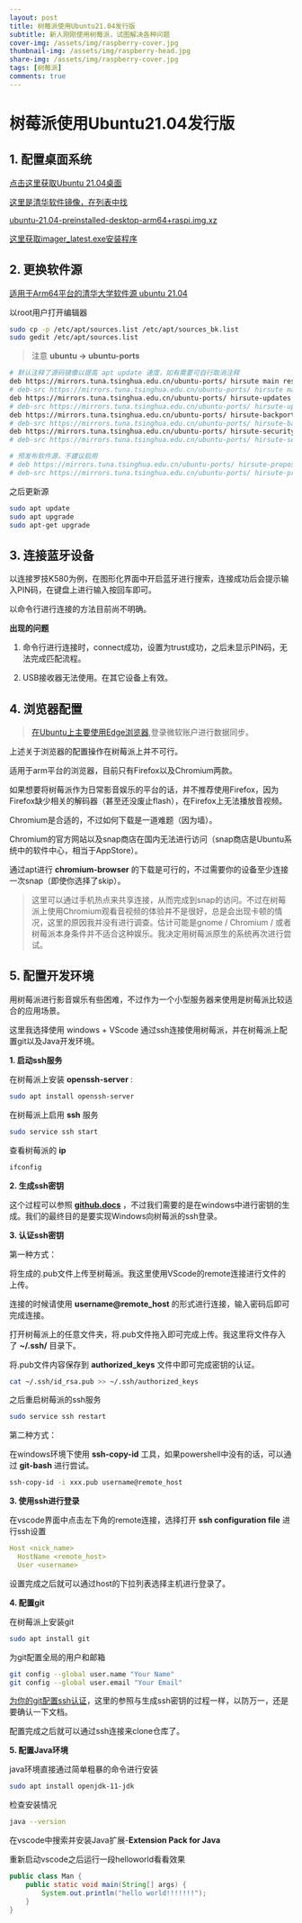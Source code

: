 ```yaml
---
layout: post
title: 树莓派使用Ubuntu21.04发行版
subtitle: 新人刚刚使用树莓派，试图解决各种问题
cover-img: /assets/img/raspberry-cover.jpg
thumbnail-img: /assets/img/raspberry-head.jpg
share-img: /assets/img/raspberry-cover.jpg
tags: [树莓派]
comments: true
---
```


# 树莓派使用Ubuntu21.04发行版

## 1. 配置桌面系统

[点击这里获取Ubuntu 21.04桌面](https://ubuntu.com/download/raspberry-pi/thank-you?version=21.04&architecture=desktop-arm64+raspi)

[这里是清华软件镜像，在列表中找](https://mirrors.tuna.tsinghua.edu.cn/ubuntu-cdimage/ubuntu/releases/21.04/release/)

[ubuntu-21.04-preinstalled-desktop-arm64+raspi.img.xz](https://mirrors.tuna.tsinghua.edu.cn/ubuntu-cdimage/ubuntu/releases/21.04/release/ubuntu-21.04-preinstalled-desktop-arm64%2Braspi.img.xz)

[这里获取imager_latest.exe安装程序](https://downloads.raspberrypi.org/imager/imager_latest.exe)

## 2. 更换软件源

[适用于Arm64平台的清华大学软件源 ubuntu 21.04](https://mirrors.tuna.tsinghua.edu.cn/help/ubuntu-ports/)

以root用户打开编辑器

```sh
sudo cp -p /etc/apt/sources.list /etc/apt/sources_bk.list
sudo gedit /etc/apt/sources.list
```

> 注意 **ubuntu -> ubuntu-ports**

```sh
# 默认注释了源码镜像以提高 apt update 速度，如有需要可自行取消注释
deb https://mirrors.tuna.tsinghua.edu.cn/ubuntu-ports/ hirsute main restricted universe multiverse
# deb-src https://mirrors.tuna.tsinghua.edu.cn/ubuntu-ports/ hirsute main restricted universe multiverse
deb https://mirrors.tuna.tsinghua.edu.cn/ubuntu-ports/ hirsute-updates main restricted universe multiverse
# deb-src https://mirrors.tuna.tsinghua.edu.cn/ubuntu-ports/ hirsute-updates main restricted universe multiverse
deb https://mirrors.tuna.tsinghua.edu.cn/ubuntu-ports/ hirsute-backports main restricted universe multiverse
# deb-src https://mirrors.tuna.tsinghua.edu.cn/ubuntu-ports/ hirsute-backports main restricted universe multiverse
deb https://mirrors.tuna.tsinghua.edu.cn/ubuntu-ports/ hirsute-security main restricted universe multiverse
# deb-src https://mirrors.tuna.tsinghua.edu.cn/ubuntu-ports/ hirsute-security main restricted universe multiverse

# 预发布软件源，不建议启用
# deb https://mirrors.tuna.tsinghua.edu.cn/ubuntu-ports/ hirsute-proposed main restricted universe multiverse
# deb-src https://mirrors.tuna.tsinghua.edu.cn/ubuntu-ports/ hirsute-proposed main restricted universe multiverse
```

之后更新源

```sh
sudo apt update
sudo apt upgrade
sudo apt-get upgrade
```

## 3. 连接蓝牙设备

以连接罗技K580为例，在图形化界面中开启蓝牙进行搜索，连接成功后会提示输入PIN码，在键盘上进行输入按回车即可。

以命令行进行连接的方法目前尚不明确。

**出现的问题**

1. 命令行进行连接时，connect成功，设置为trust成功，之后未显示PIN码，无法完成匹配流程。

2. USB接收器无法使用。在其它设备上有效。

## 4. 浏览器配置

>[在Ubuntu上主要使用Edge浏览器](https://www.microsoftedgeinsider.com/zh-cn/download/),登录微软账户进行数据同步。  

上述关于浏览器的配置操作在树莓派上并不可行。 

适用于arm平台的浏览器，目前只有Firefox以及Chromium两款。  

如果想要将树莓派作为日常影音娱乐的平台的话，并不推荐使用Firefox，因为Firefox缺少相关的解码器（甚至还没废止flash），在Firefox上无法播放音视频。  

Chromium是合适的，不过如何下载是一道难题（因为墙）。  

Chromium的官方网站以及snap商店在国内无法进行访问（snap商店是Ubuntu系统中的软件中心，相当于AppStore）。  

通过apt进行 **chromium-browser** 的下载是可行的，不过需要你的设备至少连接一次snap（即使你选择了skip）。

> 这里可以通过手机热点来共享连接，从而完成到snap的访问。不过在树莓派上使用Chromium观看音视频的体验并不是很好，总是会出现卡顿的情况，这里的原因我并没有进行调查。估计可能是gnome / Chromium / 或者树莓派本身条件并不适合这种娱乐。我决定用树莓派原生的系统再次进行尝试。

## 5. 配置开发环境

用树莓派进行影音娱乐有些困难，不过作为一个小型服务器来使用是树莓派比较适合的应用场景。  

这里我选择使用 windows + VScode 通过ssh连接使用树莓派，并在树莓派上配置git以及Java开发环境。  

**1. 启动ssh服务**  

在树莓派上安装 **openssh-server** :
```sh
sudo apt install openssh-server
```

在树莓派上启用 **ssh** 服务  

```sh
sudo service ssh start
```

查看树莓派的 **ip**  

```sh
ifconfig
```
**2. 生成ssh密钥**  

这个过程可以参照 [**github.docs**](https://docs.github.com/cn/github/authenticating-to-github/connecting-to-github-with-ssh/generating-a-new-ssh-key-and-adding-it-to-the-ssh-agent) ，不过我们需要的是在windows中进行密钥的生成。我们的最终目的是要实现Windows向树莓派的ssh登录。  

**3. 认证ssh密钥**  

第一种方式：  

将生成的.pub文件上传至树莓派。我这里使用VScode的remote连接进行文件的上传。  

连接的时候请使用 **username@remote_host** 的形式进行连接，输入密码后即可完成连接。  

打开树莓派上的任意文件夹，将.pub文件拖入即可完成上传。我这里将文件存入了 **~/.ssh/** 目录下。  

将.pub文件内容保存到 **authorized_keys** 文件中即可完成密钥的认证。    

```sh
cat ~/.ssh/id_rsa.pub >> ~/.ssh/authorized_keys
```

之后重启树莓派的ssh服务  

```sh
sudo service ssh restart
```

第二种方式：  

在windows环境下使用 **ssh-copy-id** 工具，如果powershell中没有的话，可以通过 **git-bash** 进行尝试。 

```sh
ssh-copy-id -i xxx.pub username@remote_host
```

**3. 使用ssh进行登录**  

在vscode界面中点击左下角的remote连接，选择打开 **ssh configuration file** 进行ssh设置  

```yaml
Host <nick_name>
  HostName <remote_host>
  User <username>
```

设置完成之后就可以通过host的下拉列表选择主机进行登录了。

**4. 配置git**  

在树莓派上安装git  

```sh
sudo apt install git
```

为git配置全局的用户和邮箱  

```sh
git config --global user.name "Your Name"
git config --global user.email "Your Email"
```

[为你的git配置ssh认证](https://docs.github.com/cn/github/authenticating-to-github/connecting-to-github-with-ssh/generating-a-new-ssh-key-and-adding-it-to-the-ssh-agent)，这里的参照与生成ssh密钥的过程一样，以防万一，还是要确认一下文档。  

配置完成之后就可以通过ssh连接来clone仓库了。  

**5. 配置Java环境**  

java环境直接通过简单粗暴的命令进行安装  

```sh
sudo apt install openjdk-11-jdk
```

检查安装情况  

```sh
java --version
```

在vscode中搜索并安装Java扩展-**Extension Pack for Java** 

重新启动vscode之后运行一段helloworld看看效果  

```java
public class Man {
    public static void main(String[] args) {
        System.out.println("hello world!!!!!!!");
    }
}
```